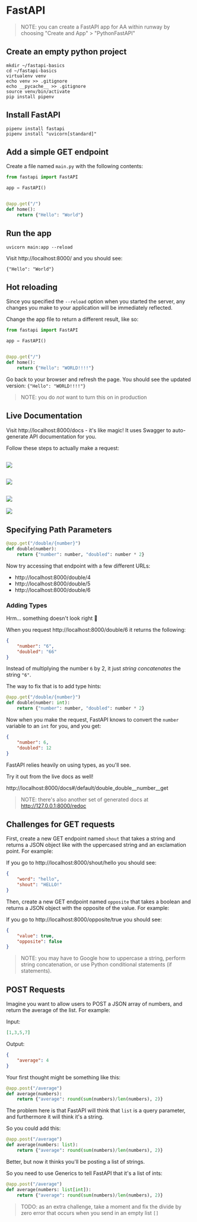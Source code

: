 # FastAPI

> NOTE: you can create a FastAPI app for AA within runway by choosing "Create and App" > "PythonFastAPI"

## Create an empty python project

```
mkdir ~/fastapi-basics
cd ~/fastapi-basics
virtualenv venv
echo venv >> .gitignore
echo __pycache__ >> .gitignore
source venv/bin/activate
pip install pipenv
```

## Install FastAPI

```
pipenv install fastapi
pipenv install "uvicorn[standard]"
```

## Add a simple GET endpoint

Create a file named `main.py` with the following contents:

```python
from fastapi import FastAPI

app = FastAPI()


@app.get("/")
def home():
    return {"Hello": "World"}
```

## Run the app

```
uvicorn main:app --reload
```

Visit http://localhost:8000/ and you should see:

```
{"Hello": "World"}
```

## Hot reloading

Since you specified the `--reload` option when you started the server, any changes you make to your application will be immediately reflected.

Change the app file to return a different result, like so:

```python
from fastapi import FastAPI

app = FastAPI()


@app.get("/")
def home():
    return {"Hello": "WORLD!!!!"}
```

Go back to your browser and refresh the page. You should see the updated version: `{"Hello": "WORLD!!!!"}`

> NOTE: you do _not_ want to turn this on in production

## Live Documentation

Visit http://localhost:8000/docs - it's like magic! It uses Swagger to auto-generate API documentation for you.

Follow these steps to actually make a request:

![](./images/swagger-1.png)
---
![](./images/swagger-2.png)
---
![](./images/swagger-3.png)
---
![](./images/swagger-4.png)

## Specifying Path Parameters

```python
@app.get("/double/{number}")
def double(number):
    return {"number": number, "doubled": number * 2}
```

Now try accessing that endpoint with a few different URLs:

- http://localhost:8000/double/4
- http://localhost:8000/double/5
- http://localhost:8000/double/6

### Adding Types

Hrm... something doesn't look right 🤔

When you request http://localhost:8000/double/6 it returns the following:

```json
{
    "number": "6",
    "doubled": "66"
}
```

Instead of multiplying the number `6` by 2, it just _string concatenates_ the string `"6"`.

The way to fix that is to add type hints:

```python
@app.get("/double/{number}")
def double(number: int):
    return {"number": number, "doubled": number * 2}
```

Now when you make the request, FastAPI knows to convert the `number` variable to an `int` for you, and you get:

```json
{
    "number": 6,
    "doubled": 12
}
```

FastAPI relies heavily on using types, as you'll see.

Try it out from the live docs as well!

http://localhost:8000/docs#/default/double_double__number__get

> NOTE: there's also another set of generated docs at http://127.0.0.1:8000/redoc

## Challenges for GET requests

First, create a new GET endpoint named `shout` that takes a string and returns a JSON object like with the uppercased string and an exclamation point. For example:

If you go to http://localhost:8000/shout/hello you should see:

```json
{
    "word": "hello", 
    "shout": "HELLO!"
}
```

Then, create a new GET endpoint named `opposite` that takes a boolean and returns a JSON object with the opposite of the value. For example:

If you go to http://localhost:8000/opposite/true you should see:

```json
{
    "value": true, 
    "opposite": false
}
```

> NOTE: you may have to Google how to uppercase a string, perform string concatenation, or use Python conditional statements (if statements).

## POST Requests

Imagine you want to allow users to POST a JSON array of numbers, and return the average of the list. For example:

Input:

```json
[1,3,5,7]
```

Output:

```json
{
    "average": 4
}
```

Your first thought might be something like this:

```py
@app.post("/average")
def average(numbers):
    return {"average": round(sum(numbers)/len(numbers), 2)}
```

The problem here is that FastAPI will think that `list` is a query parameter, and furthermore it will think it's a string.

So you could add this:

```py
@app.post("/average")
def average(numbers: list):
    return {"average": round(sum(numbers)/len(numbers), 2)}
```

Better, but now it thinks you'll be posting a list of strings.

So you need to use Generics to tell FastAPI that it's a list of ints:

```py
@app.post("/average")
def average(numbers: list[int]):
    return {"average": round(sum(numbers)/len(numbers), 2)}
```

> TODO: as an extra challenge, take a moment and fix the divide by zero error that occurs when you send in an empty list `[]`

